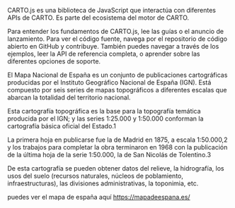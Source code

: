 
CARTO.js es una biblioteca de JavaScript que interactúa con diferentes APIs de CARTO. Es parte del ecosistema del motor de CARTO.

Para entender los fundamentos de CARTO.js, lee las guías o el anuncio de lanzamiento. Para ver el código fuente, navega por el repositorio de código abierto en GitHub y contribuye. También puedes navegar a través de los ejemplos, leer la API de referencia completa, o aprender sobre las diferentes opciones de soporte.

El Mapa Nacional de España es un conjunto de publicaciones cartográficas producidas por el Instituto Geográfico Nacional de España (IGN). 
Está compuesto por seis series de mapas topográficos a diferentes escalas que abarcan la totalidad del territorio nacional.

Esta cartografía topográfica es la base para la topografía temática producida por el IGN; y las series 1:25.000 y 1:50.000 conforman la cartografía básica oficial del Estado.1​

La primera hoja en publicarse fue la de Madrid en 1875, a escala 1:50.000,2​ y los trabajos para completar la obra terminaron en 1968 con la publicación de la última hoja de la serie 1:50.000, la de San Nicolás de Tolentino.3​

De esta cartografía se pueden obtener datos del relieve, la hidrografía, los usos del suelo (recursos naturales, núcleos de poblamiento, infraestructuras), las divisiones administrativas, la toponimia, etc.

puedes ver el mapa de españa aquí https://mapadeespana.es/
